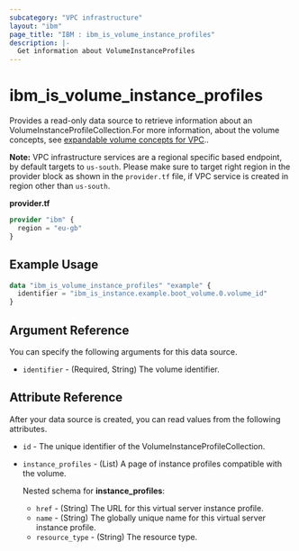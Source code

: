 ```yaml
---
subcategory: "VPC infrastructure"
layout: "ibm"
page_title: "IBM : ibm_is_volume_instance_profiles"
description: |-
  Get information about VolumeInstanceProfiles
---
```


# ibm_is_volume_instance_profiles

Provides a read-only data source to retrieve information about an VolumeInstanceProfileCollection.For more information, about the volume concepts, see [expandable volume concepts for VPC](https://cloud.ibm.com/docs/vpc?topic=vpc-expanding-block-storage-volumes#expandable-volume-concepts)..

**Note:** 
VPC infrastructure services are a regional specific based endpoint, by default targets to `us-south`. Please make sure to target right region in the provider block as shown in the `provider.tf` file, if VPC service is created in region other than `us-south`.

**provider.tf**

```terraform
provider "ibm" {
  region = "eu-gb"
}
```

## Example Usage

```terraform
data "ibm_is_volume_instance_profiles" "example" {
  identifier = "ibm_is_instance.example.boot_volume.0.volume_id"
}
```

## Argument Reference

You can specify the following arguments for this data source.

- `identifier` - (Required, String) The volume identifier.

## Attribute Reference

After your data source is created, you can read values from the following attributes.

- `id` - The unique identifier of the VolumeInstanceProfileCollection.
- `instance_profiles` - (List) A page of instance profiles compatible with the volume.
    
    Nested schema for **instance_profiles**:
	- `href` - (String) The URL for this virtual server instance profile.
	- `name` - (String) The globally unique name for this virtual server instance profile.
	- `resource_type` - (String) The resource type.
